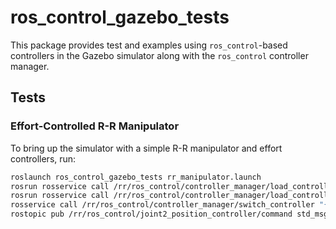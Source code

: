 ros_control_gazebo_tests
========================

This package provides test and examples using `ros_control`-based
controllers in the Gazebo simulator along with the `ros_control` controller
manager.

Tests
-----

### Effort-Controlled R-R Manipulator

To bring up the simulator with a simple R-R manipulator and effort
controllers, run:

```bash
roslaunch ros_control_gazebo_tests rr_manipulator.launch
rosrun rosservice call /rr/ros_control/controller_manager/load_controller "name: 'joint1_position_controller'"
rosrun rosservice call /rr/ros_control/controller_manager/load_controller "name: 'joint2_position_controller'"
rosservice call /rr/ros_control/controller_manager/switch_controller "{start_controllers: ['joint1_position_controller','joint2_position_controller'], stop_controllers: [], strictness: 0}" 
rostopic pub /rr/ros_control/joint2_position_controller/command std_msgs/Float64 "data: 1.0"
```
